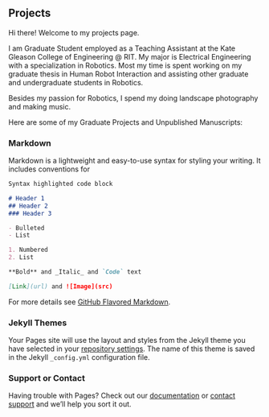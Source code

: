 ## Projects

Hi there! Welcome to my projects page.

I am Graduate Student employed as a Teaching Assistant at the Kate Gleason College of Engineering @ RIT. 
My major is Electrical Engineering with a specialization in Robotics. Most my time is spent working on my
graduate thesis in Human Robot Interaction and assisting other graduate and undergraduate students in Robotics.

Besides my passion for Robotics, I spend my doing landscape photography and making music.


Here are some of my Graduate Projects and Unpublished Manuscripts:


### Markdown

Markdown is a lightweight and easy-to-use syntax for styling your writing. It includes conventions for

```markdown
Syntax highlighted code block

# Header 1
## Header 2
### Header 3

- Bulleted
- List

1. Numbered
2. List

**Bold** and _Italic_ and `Code` text

[Link](url) and ![Image](src)
```

For more details see [GitHub Flavored Markdown](https://guides.github.com/features/mastering-markdown/).

### Jekyll Themes

Your Pages site will use the layout and styles from the Jekyll theme you have selected in your [repository settings](https://github.com/arorasarthak/arorasarthak.github.io/settings). The name of this theme is saved in the Jekyll `_config.yml` configuration file.

### Support or Contact

Having trouble with Pages? Check out our [documentation](https://help.github.com/categories/github-pages-basics/) or [contact support](https://github.com/contact) and we’ll help you sort it out.
